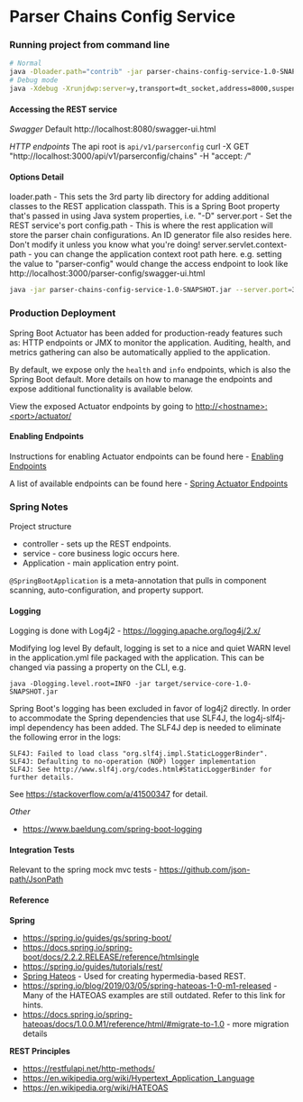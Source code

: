 # Parser Chains Config Service

### Running project from command line

```bash
# Normal
java -Dloader.path="contrib" -jar parser-chains-config-service-1.0-SNAPSHOT.jar --server.port=3000 --config.path=parser-chain-configs
# Debug mode
java -Xdebug -Xrunjdwp:server=y,transport=dt_socket,address=8000,suspend=n -jar target/parser-chains-config-service-1.0-SNAPSHOT.jar
```

#### Accessing the REST service

*Swagger*
Default http://localhost:8080/swagger-ui.html

*HTTP endpoints*
The api root is `api/v1/parserconfig`
curl -X GET "http://localhost:3000/api/v1/parserconfig/chains" -H "accept: */*"

#### Options Detail

loader.path - This sets the 3rd party lib directory for adding additional classes to the REST application classpath. This is a Spring Boot property that's passed in using Java system properties, i.e. "-D"
server.port - Set the REST service's port
config.path - This is where the rest application will store the parser chain configurations. An ID generator file also resides here. Don't modify it unless you know what you're doing!
server.servlet.context-path - you can change the application context root path here. e.g. setting the value to "parser-config" would change the access endpoint to look like http://localhost:3000/parser-config/swagger-ui.html
```bash
java -jar parser-chains-config-service-1.0-SNAPSHOT.jar --server.port=3000 --config.path=parser-chain-configs --server.servlet.context-path="/parser-config"
```

### Production Deployment

Spring Boot Actuator has been added for production-ready features such as: HTTP endpoints or JMX to monitor the application. Auditing, health, and metrics gathering can also be automatically applied to the application.

By default, we expose only the `health` and `info` endpoints, which is also the Spring Boot default. More details on how to manage the endpoints and expose additional functionality is available below.

View the exposed Actuator endpoints by going to [http://&lt;hostname&gt;:&lt;port&gt;/actuator/](http://<hostname>:<port>/actuator/)

#### Enabling Endpoints

Instructions for enabling Actuator endpoints can be found here - [Enabling Endpoints](https://docs.spring.io/spring-boot/docs/2.2.2.RELEASE/reference/htmlsingle/#production-ready-endpoints-enabling-endpoints)

A list of available endpoints can be found here - [Spring Actuator Endpoints](https://docs.spring.io/spring-boot/docs/2.2.2.RELEASE/reference/htmlsingle/#production-ready-endpoints)

### Spring Notes

Project structure
* controller - sets up the REST endpoints.
* service - core business logic occurs here.
* Application - main application entry point.

`@SpringBootApplication` is a meta-annotation that pulls in component scanning, auto-configuration, and property support.

#### Logging

Logging is done with Log4j2 - https://logging.apache.org/log4j/2.x/

Modifying log level
By default, logging is set to a nice and quiet WARN level in the application.yml file packaged with the application. This can be changed via passing a property on the CLI, e.g.
```commandline
java -Dlogging.level.root=INFO -jar target/service-core-1.0-SNAPSHOT.jar
```

Spring Boot's logging has been excluded in favor of log4j2 directly. In order to accommodate the Spring dependencies that use SLF4J, the log4j-slf4j-impl dependency has been added. The SLF4J dep is needed to eliminate the following error in the logs:
```commandline
SLF4J: Failed to load class "org.slf4j.impl.StaticLoggerBinder".
SLF4J: Defaulting to no-operation (NOP) logger implementation
SLF4J: See http://www.slf4j.org/codes.html#StaticLoggerBinder for further details.
```
See https://stackoverflow.com/a/41500347 for detail.

*Other*
* https://www.baeldung.com/spring-boot-logging

#### Integration Tests

Relevant to the spring mock mvc tests - https://github.com/json-path/JsonPath

#### Reference

**Spring**

* https://spring.io/guides/gs/spring-boot/
* https://docs.spring.io/spring-boot/docs/2.2.2.RELEASE/reference/htmlsingle
* https://spring.io/guides/tutorials/rest/
* [Spring Hateos](https://spring.io/projects/spring-hateoa) - Used for creating hypermedia-based REST.
* https://spring.io/blog/2019/03/05/spring-hateoas-1-0-m1-released - Many of the HATEOAS examples are still outdated. Refer to this link for hints.
* https://docs.spring.io/spring-hateoas/docs/1.0.0.M1/reference/html/#migrate-to-1.0 - more migration details

**REST Principles**
* https://restfulapi.net/http-methods/
* https://en.wikipedia.org/wiki/Hypertext_Application_Language
* https://en.wikipedia.org/wiki/HATEOAS
